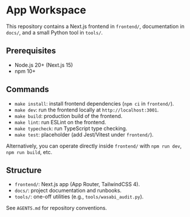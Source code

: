# App Workspace

This repository contains a Next.js frontend in `frontend/`, documentation in `docs/`, and a small Python tool in `tools/`.

## Prerequisites
- Node.js 20+ (Next.js 15)
- npm 10+

## Commands
- `make install`: install frontend dependencies (`npm ci` in `frontend/`).
- `make dev`: run the frontend locally at `http://localhost:3001`.
- `make build`: production build of the frontend.
- `make lint`: run ESLint on the frontend.
- `make typecheck`: run TypeScript type checking.
- `make test`: placeholder (add Jest/Vitest under `frontend/`).

Alternatively, you can operate directly inside `frontend/` with `npm run dev`, `npm run build`, etc.

## Structure
- `frontend/`: Next.js app (App Router, TailwindCSS 4).
- `docs/`: project documentation and runbooks.
- `tools/`: one-off utilities (e.g., `tools/wasabi_audit.py`).

See `AGENTS.md` for repository conventions.

